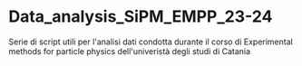 # Data_analysis_SiPM_EMPP_23-24
Serie di script utili per l'analisi dati condotta durante il corso di Experimental methods for particle physics dell'univeristà degli studi di Catania
